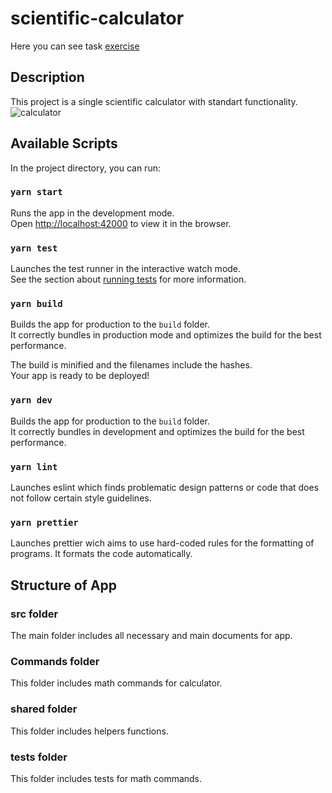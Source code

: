# scientific-calculator

Here you can see task [exercise](https://docs.google.com/document/d/1j8DnTnRSNoRBdYtKu3Rgk1STLso4X5Rev2-oEyxMsK8/edit#)

## Description

This project is a single scientific calculator with standart functionality.
![calculator](https://user-images.githubusercontent.com/70233346/132640293-7fe0834c-0961-4d99-b3c5-fe7285d77850.png)

## Available Scripts

In the project directory, you can run:

### `yarn start`

Runs the app in the development mode.\
Open [http://localhost:42000](http://localhost:42000) to view it in the browser.

### `yarn test`

Launches the test runner in the interactive watch mode.\
See the section about [running tests](https://jestjs.io/) for more information.

### `yarn build`

Builds the app for production to the `build` folder.\
It correctly bundles in production mode and optimizes the build for the best performance.

The build is minified and the filenames include the hashes.\
Your app is ready to be deployed!

### `yarn dev`

Builds the app for production to the `build` folder.\
It correctly bundles in development and optimizes the build for the best performance.

### `yarn lint`

Launches eslint which finds problematic design patterns or code that does not follow certain style guidelines.

### `yarn prettier`

Launches prettier wich aims to use hard-coded rules for the formatting of programs. It formats the code automatically.

## Structure of App

### src folder

The main folder includes all necessary and main documents for app.

### Commands folder

This folder includes math commands for calculator. 

### shared folder

This folder includes helpers functions.

### tests folder

This folder includes tests for math commands.

